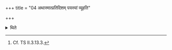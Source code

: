 +++
title = "04 अथास्मात्प्रतिदिशम् पयस्यां व्यूहति"

+++

<details><summary>थिते</summary>

4. Then he removes the milk-mess from it on all the sides[^1] 

[^1]: Cf. TS II.3.13.3.  
</details>
